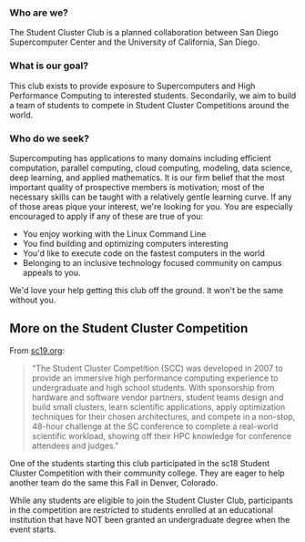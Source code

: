 ### Who are we?

The Student Cluster Club is a planned collaboration between San Diego Supercomputer Center and the University of California, 
San Diego.

### What is our goal?

This club exists to provide exposure to Supercomputers and High Performance Computing to interested students.
Secondarily, we aim to build a team of students to compete in Student Cluster Competitions around the world.

### Who do we seek?

Supercomputing has applications to many domains including efficient computation, parallel computing, cloud computing,
modeling, data science, deep learning, and applied mathematics.
It is our firm belief that the most important quality of prospective members is motivation;
most of the necessary skills can be taught with a relatively gentle learning curve.
If any of those areas pique your interest, we're looking for you.
You are especially encouraged to apply if any of these are true of you:
- You enjoy working with the Linux Command Line
- You find building and optimizing computers interesting
- You'd like to execute code on the fastest computers in the world
- Belonging to an inclusive technology focused community on campus appeals to you.

We'd love your help getting this club off the ground. 
It won't be the same without you.

## More on the Student Cluster Competition

From [sc19.org](https://sc19.supercomputing.org/program/studentssc/student-cluster-competition/):
> "The Student Cluster Competition (SCC) was developed in 2007 to provide an immersive high performance computing experience to undergraduate and high school students. 
> With sponsorship from hardware and software vendor partners, student teams design and build small clusters, 
> learn scientific applications, apply optimization techniques for their chosen architectures, and compete in a non-stop, 
> 48-hour challenge at the SC conference to complete a real-world scientific workload, 
> showing off their HPC knowledge for conference attendees and judges."

One of the students starting this club participated in the sc18 Student Cluster Competition with their community college.
They are eager to help another team do the same this Fall in Denver, Colorado.

While any students are eligible to join the Student Cluster Club, participants in the competition are restricted to students enrolled at an educational institution that have NOT been granted an undergraduate degree when the event starts.
